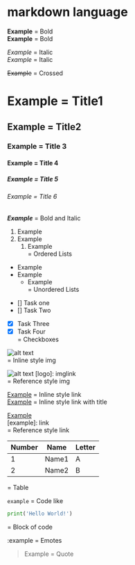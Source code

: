 # markdown language

**Example** = Bold\
__Example__ = Bold

*Example* = Italic\
_Example_ = Italic

~~Example~~ = Crossed

# Example = Title1
## Example = Title2
### Example = Title 3
#### Example = Title 4
##### Example = Title 5
###### Example = Title 6

__*Example*__ = Bold and Italic

1. Example
2. Example
    1. Example\
= Ordered Lists

* Example
* Example
    * Example\
= Unordered Lists

- [] Task one
- [] Task Two
- [x] Task Three
- [x] Task Four\
= Checkboxes

![alt text](imglink)\
= Inline style img

![alt text](logo)
[logo]: imglink\
= Reference style img

[Example](link) = Inline style link\
[Example](link "title-example") = Inline style link with title

[Example](example)\
[example]: link\
= Reference style link

Number | Name | Letter
--- | --- | ---
1 | Name1 | A
2 | Name2 | B

= Table

`example` = Code like

```python
print('Hello World!')
```
= Block of code

:example = Emotes

> Example = Quote
